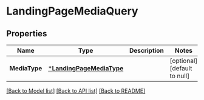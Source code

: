 # LandingPageMediaQuery

## Properties
Name | Type | Description | Notes
------------ | ------------- | ------------- | -------------
**MediaType** | [***LandingPageMediaType**](LandingPageMediaType.md) |  | [optional] [default to null]

[[Back to Model list]](../README.md#documentation-for-models) [[Back to API list]](../README.md#documentation-for-api-endpoints) [[Back to README]](../README.md)


